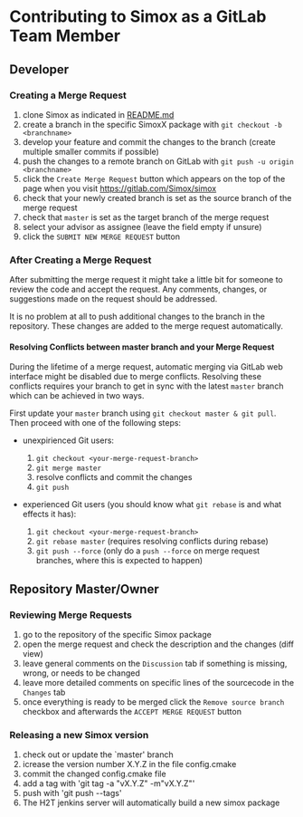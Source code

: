 # Contributing to Simox as a GitLab Team Member

## Developer

### Creating a Merge Request

1. clone Simox as indicated in [README.md](README.md)
2. create a branch in the specific SimoxX package with `git checkout -b <branchname>`
3. develop your feature and commit the changes to the branch (create multiple smaller commits if possible)
4. push the changes to a remote branch on GitLab with `git push -u origin <branchname>`
5. click the `Create Merge Request` button which appears on the top of the page when you visit https://gitlab.com/Simox/simox
6. check that your newly created branch is set as the source branch of the merge request
7. check that `master` is set as the target branch of the merge request
8. select your advisor as assignee (leave the field empty if unsure)
9. click the `SUBMIT NEW MERGE REQUEST` button

### After Creating a Merge Request

After submitting the merge request it might take a little bit for someone to review the code and accept the request.
Any comments, changes, or suggestions made on the request should be addressed.

It is no problem at all to push additional changes to the branch in the repository.
These changes are added to the merge request automatically.

#### Resolving Conflicts between master branch and your Merge Request

During the lifetime of a merge request, automatic merging via
GitLab web interface might be disabled due to merge conflicts.
Resolving these conflicts requires your branch to get in sync with the latest
`master` branch which can be achieved in two ways.

First update your `master` branch using `git checkout master & git pull`.
Then proceed with one of the following steps:

* unexpirienced Git users:
    1. `git checkout <your-merge-request-branch>`
    2. `git merge master`
    3. resolve conflicts and commit the changes
    4. `git push`

* experienced Git users (you should know what `git rebase` is and what effects it has):
    1. `git checkout <your-merge-request-branch>`
    2. `git rebase master` (requires resolving conflicts during rebase)
    3. `git push --force` (only do a `push --force` on merge request branches, where this is expected to happen)

## Repository Master/Owner

### Reviewing Merge Requests

1. go to the repository of the specific Simox package
2. open the merge request and check the description and the changes (diff view)
3. leave general comments on the `Discussion` tab if something is missing, wrong, or needs to be changed
4. leave more detailed comments on specific lines of the sourcecode in the `Changes` tab
5. once everything is ready to be merged click the `Remove source branch` checkbox and afterwards the `ACCEPT MERGE REQUEST` button

### Releasing a new Simox version

1. check out or update the `master' branch
2. icrease the version number X.Y.Z in the file config.cmake 
3. commit the changed config.cmake file
4. add a tag with 'git tag -a "vX.Y.Z" -m"vX.Y.Z"'
5. push with 'git push --tags'
6. The H2T jenkins server will automatically build a new simox package